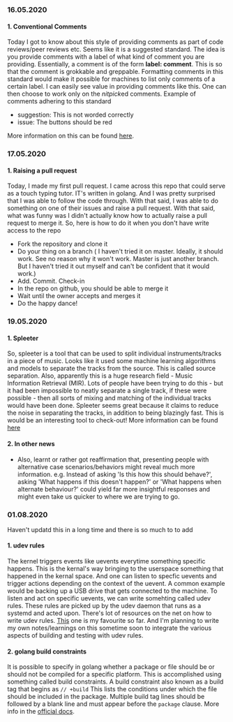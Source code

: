 ### 16.05.2020

#### 1. Conventional Comments 

Today I got to know about this style of providing comments as part of code reviews/peer reviews etc. Seems like it is a suggested standard. The idea is you provide comments with a label of what kind of comment you are providing. Essentially, a comment is of the form **label: comment**. This is so that the comment is grokkable and greppable. Formatting comments in this standard would make it possible for machines to list only comments of a certain label. I can easily see value in providing comments like this. One can then choose to work only on the *nitpick*ed comments. 
Example of comments adhering to this standard
-  suggestion: This is not worded correctly
-  issue: The buttons should be red

More information on this can be found [here](https://conventionalcomments.org/).


### 17.05.2020

#### 1. Raising a pull request

Today, I made my first pull request. I came across this repo that could serve as a touch typing tutor. IT's written in golang. And I was pretty surprised that I was able to follow the code through. With that said, I was able to do something on one of their issues and raise a pull request. With that said, what was funny was I didn't actually know how to actually raise a pull request to merge it. So, here is how to do it when you don't have write access to the repo
- Fork the repository and clone it
- Do your thing on a branch ( I haven't tried it on master. Ideally, it should work. See no reason why it won't work. Master is just another branch. But I haven't tried it out myself and can't be confident that it would work.)
- Add. Commit. Check-in
- In the repo on github, you should be able to merge it
- Wait until the owner accepts and merges it
- Do the happy dance!


### 19.05.2020

#### 1. Spleeter 

So, spleeter is a tool that can be used to split individual instruments/tracks in a piece of music. Looks like it used some machine learning algorithms and models to separate the tracks from the source. This is called source separation. Also, apparently this is a huge research field - Music Information Retrieval (MIR). Lots of people have been trying to do this - but it had been impossible to neatly separate a single track, if these were possible - then all sorts of mixing and matching of the individual tracks would have been done. Spleeter seems great because it claims to reduce the noise in separating the tracks, in addition to being blazingly fast. This is would be an interesting tool to check-out! 
More information can be found [here](https://deezer.io/releasing-spleeter-deezer-r-d-source-separation-engine-2b88985e797e)

#### 2. In other news
- Also, learnt or rather got reaffirmation that, presenting people with alternative case scenarios/behaviors might reveal much more information. e.g. Instead of asking 'Is this how this should behave?', asking 'What happens if this doesn't happen?' or 'What happens when alternate behaviour?' could yield far more insightful responses and might even take us quicker to where we are trying to go.


### 01.08.2020

Haven't updatd this in a long time and there is so much to to add

#### 1. udev rules

The kernel triggers events like uevents everytime something specific happens. This is the kernal's way bringing to the userspace something that happened in the kernal space. And one can listen to specfic uevents and trigger actions depending on the context of the uevent. A common example would be backing up a USB drive that gets connected to the machine. To listen and act on specific uevents, we can write somehting called udev rules. These rules are picked up by the udev daemon that runs as a systemd and acted upon. There's lot of resources on the net on how to write udev rules. [This](https://opensource.com/article/18/11/udev) one is my favourite so far. And I'm planning to write my own notes/learnings on this sometime soon to integrate the various aspects of building and testing with udev rules. 

#### 2. golang build constraints

It is possible to specify in golang whether a package or file should be or should not be compiled for a specific platform. This is accomplished using something called build constraints. A build constraint also known as a build tag that begins as ```// +build``` This lists the conditions under which the file should be included in the package. Multiple build tag lines should be followed by a blank line and must appear before the `package` clause. More info in the [official docs](https://golang.org/pkg/go/build/#hdr-Build_Constraints).

